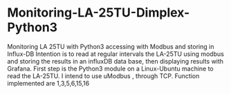 # Monitoring-LA-25TU-Dimplex-Python3
Monitoring LA 25TU with Python3 accessing with Modbus and storing in Influx-DB
Intention is to read at regular intervals the LA-25TU using modbus and storing the results in an influxDB data base, then displaying results with Grafana.
First step is the Python3 module on a Linux-Ubuntu machine to read the LA-25TU.
I intend to use uModbus , through TCP. Function implemented are 1,3,5,6,15,16
